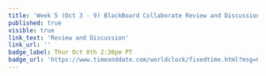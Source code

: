 ```yaml
---
title: 'Week 5 (Oct 3 - 9) BlackBoard Collaborate Review and Discussion'
published: true
visible: true
link_text: 'Review and Discussion'
link_url: ''
badge_label: Thur Oct 8th 2:30pm PT
badge_url: 'https://www.timeanddate.com/worldclock/fixedtime.html?msg=CMPT-363+Review+and+Discussion&iso=20201008T1430&p1=256&am=50'
---
```

